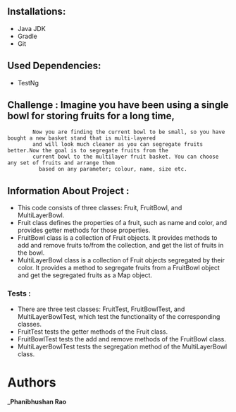 ## Installations:
* Java JDK
* Gradle
* Git
## Used Dependencies:
* TestNg
## Challenge : Imagine you have been using a single bowl for storing fruits for a long time,
		    Now you are finding the current bowl to be small, so you have bought a new basket stand that is multi-layered 
		    and will look much cleaner as you can segregate fruits better.Now the goal is to segregate fruits from the 
		    current bowl to the multilayer fruit basket. You can choose any set of fruits and arrange them 
              based on any parameter; colour, name, size etc.
## Information About Project :

* This code consists of three classes: Fruit, FruitBowl, and MultiLayerBowl.
* Fruit class defines the properties of a fruit, such as name and color, and provides getter methods for those properties.
* FruitBowl class is a collection of Fruit objects. It provides methods to add and remove fruits to/from the collection,
  and get the list of fruits in the bowl.
* MultiLayerBowl class is a collection of Fruit objects segregated by their color.
  It provides a method to segregate fruits from a FruitBowl object and get the segregated fruits as a Map object.

### Tests :

* There are three test classes: FruitTest, FruitBowlTest, and MultiLayerBowlTest, which test the functionality of
  the corresponding classes.
* FruitTest tests the getter methods of the Fruit class.
* FruitBowlTest tests the add and remove methods of the FruitBowl class.
* MultiLayerBowlTest tests the segregation method of the MultiLayerBowl class.


# Authors
_**Phanibhushan Rao**
